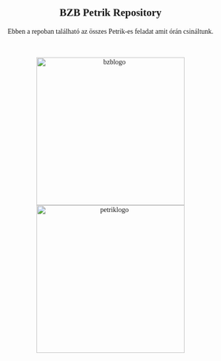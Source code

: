 <font face = "Trebuchet MS">
<div align="center">
    <h2 align="center">BZB Petrik Repository
</h2>
    <p align="center">Ebben a repoban található az összes Petrik-es feladat amit órán csináltunk.</p>
    <br/>
</div>

<p align="center">
    <img width="300px" href="https://github.com/brzltnblzs/PETRIK" src="https://i.imgur.com/VloZbR0.png"
    align="center" alt="bzblogo"/>
    <img width="300px" href="https://github.com/brzltnblzs/PETRIK" src="https://petrik.hu/wp-content/uploads/2020/08/logo-nagy.png"
    align="center" alt="petriklogo"/>
</p>

</font>